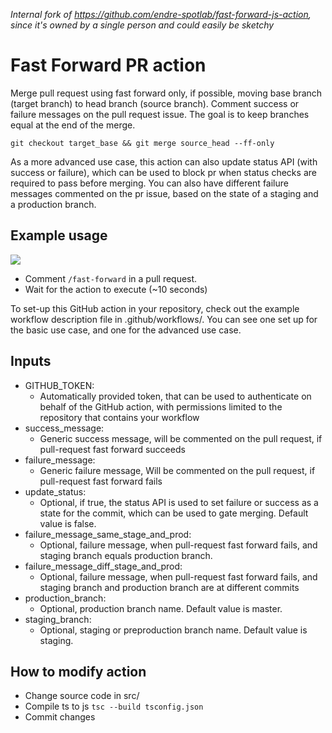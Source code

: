 _Internal fork of https://github.com/endre-spotlab/fast-forward-js-action, since it's owned by a single person and could easily be sketchy_

# Fast Forward PR action

Merge pull request using fast forward only, if possible, moving base branch (target branch) to head branch (source branch). Comment success or failure messages on the pull request issue. The goal is to keep branches equal at the end of the merge.

```git checkout target_base && git merge source_head --ff-only```

As a more advanced use case, this action can also update status API (with success or failure), which can be used to block pr when status checks are required to pass before merging. You can also have different failure messages commented on the pr issue, based on the state of a staging and a production branch.

## Example usage

![](media/ff-success-video.gif)

- Comment ```/fast-forward``` in a pull request.
- Wait for the action to execute (~10 seconds)

To set-up this GitHub action in your repository, check out the example workflow description file in .github/workflows/. You can see one set up for the basic use case, and one for the advanced use case.

## Inputs

- GITHUB_TOKEN:
  - Automatically provided token, that can be used to authenticate on behalf of the GitHub action, with permissions limited to the repository that contains your workflow
- success_message:
  - Generic success message, will be commented on the pull request, if pull-request fast forward succeeds
- failure_message:
  - Generic failure message, Will be commented on the pull request, if pull-request fast forward fails
- update_status:
  - Optional, if true, the status API is used to set failure or success as a state for the commit, which can be used to gate merging. Default value is false.
- failure_message_same_stage_and_prod:
  - Optional, failure message, when pull-request fast forward fails, and staging branch equals production branch.
- failure_message_diff_stage_and_prod:
  - Optional, failure message, when pull-request fast forward fails, and staging branch and production branch are at different commits
- production_branch:
  - Optional, production branch name. Default value is master.
- staging_branch:
  - Optional, staging or preproduction branch name. Default value is staging.

## How to modify action

- Change source code in src/
- Compile ts to js ```tsc --build tsconfig.json```
- Commit changes

